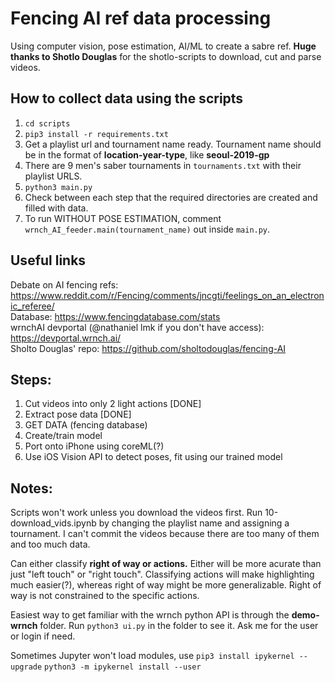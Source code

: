 # Fencing AI ref data processing
Using computer vision, pose estimation, AI/ML to create a sabre ref. **Huge thanks to Shotlo Douglas** for the shotlo-scripts to download, cut and parse videos.

## How to collect data using the scripts
1. `cd scripts`
2. `pip3 install -r requirements.txt`
3. Get a playlist url and tournament name ready. Tournament name should be in the format of **location-year-type**, like **seoul-2019-gp** 
4. There are 9 men's saber tournaments in `tournaments.txt` with their playlist URLS.
5. `python3 main.py`
6. Check between each step that the required directories are created and filled with data.
7. To run WITHOUT POSE ESTIMATION, comment `wrnch_AI_feeder.main(tournament_name)` out inside `main.py`.

## Useful links
Debate on AI fencing refs: https://www.reddit.com/r/Fencing/comments/jncgti/feelings_on_an_electronic_referee/  
Database: https://www.fencingdatabase.com/stats  
wrnchAI devportal (@nathaniel lmk if you don't have access): https://devportal.wrnch.ai/  
Sholto Douglas' repo: https://github.com/sholtodouglas/fencing-AI

## Steps:
1. Cut videos into only 2 light actions [DONE]
2. Extract pose data [DONE]
3. GET DATA (fencing database)
4. Create/train model
5. Port onto iPhone using coreML(?)
6. Use iOS Vision API to detect poses, fit using our trained model

## Notes:
Scripts won't work unless you download the videos first. Run 10-download_vids.ipynb by changing the playlist name and assigning a tournament. I can't commit the videos because there are too many of them and too much data.

Can either classify **right of way or actions.** Either will be more acurate than just "left touch" or "right touch". Classifying actions will make highlighting much easier(?), whereas right of way might be more generalizable. Right of way is not constrained to the specific actions.  

Easiest way to get familiar with the wrnch python API is through the **demo-wrnch** folder. Run `python3 ui.py` in the folder to see it. Ask me for the user or login if need.

Sometimes Jupyter won't load modules, use
`pip3 install ipykernel --upgrade`
`python3 -m ipykernel install --user`